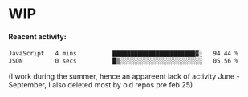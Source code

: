 # WIP

#### Reacent activity:
<!--START_SECTION:waka-->

```txt
JavaScript   4 mins          ███████████████████████▓░   94.44 %
JSON         0 secs          █▒░░░░░░░░░░░░░░░░░░░░░░░   05.56 %
```

<!--END_SECTION:waka-->

(I work during the summer, hence an appareent lack of activity June - September, I also deleted most by old repos pre feb 25)
